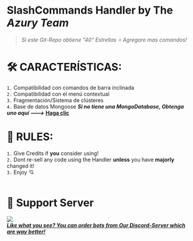 # **SlashCommands Handler by The *Azury Team***
> *Si este Git-Repo obtiene "40" Estrellas ⭐ Agregare mas comandos!*

# 🛠️ CARACTERÍSTICAS:
`1.` Compatibilidad con comandos de barra inclinada<br>
`2.` Compatibilidad con el menú contextual<br>
`3.` Fragmentación/Sistema de clústeres<br>
`4.` Base de datos Mongoose ***Si no tiene una MongoDatabase, Obtenga uno aquí --->*** **[Haga clic](https://www.mongodb.com/)**
# 📑 RULES:
`1.` Give Credits if **you** consider using!<br>
`2.` Dont re-sell any code using the Handler **unless** you have **majorly** changed it!<br>
`3.` Enjoy 💘<br><br>
# 🔗 Support Server<br>
<a href="https://discord.gg/azury"> <img src="https://discord.com/api/guilds/895398888113049631/widget.png?style=banner2">
<br>
  ***Like what you see? You can __order__ bots from Our Discord-Server which are way better!***
